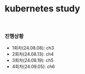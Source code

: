 # kubernetes study

<br>

### 진행상황

- 1회차(24.08.08): ch3
- 2회차(24.08.13): ch4
- 3회차(24.08.19): ch5
- 4회차(24.09.05): ch6
